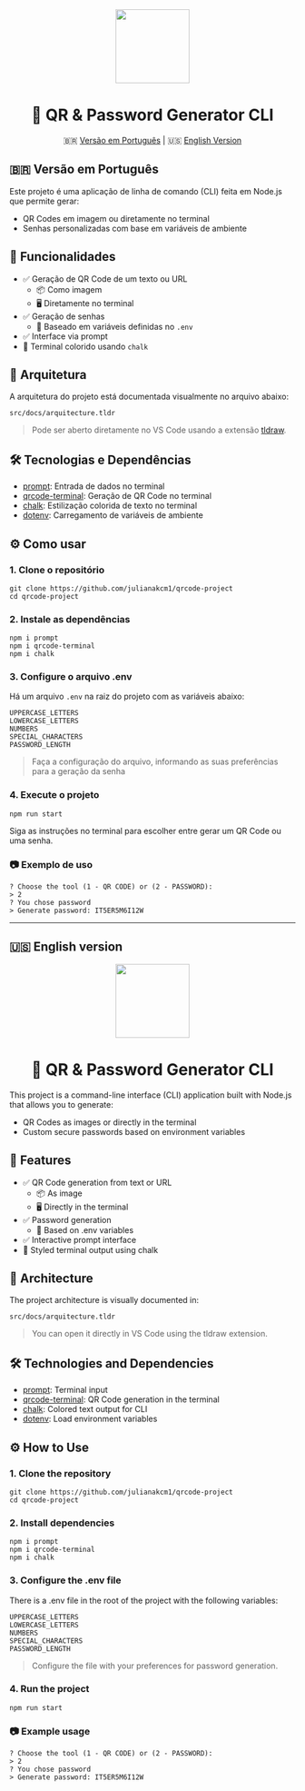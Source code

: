 <div align="center">

<img src="https://github.com/user-attachments/assets/8c35cd3f-843a-448e-b07d-e5afeeb0a3d1" width=130 height=130>

# 🔐 QR & Password Generator CLI <br>

🇧🇷 [Versão em Português](#versao-em-português) | 🇺🇸 [English Version](#english-version)

</div>

## 🇧🇷 Versão em Português <a id="versao-em-portugues"></a>

Este projeto é uma aplicação de linha de comando (CLI) feita em Node.js que permite gerar:

- QR Codes em imagem ou diretamente no terminal
- Senhas personalizadas com base em variáveis de ambiente

## 🚀 Funcionalidades

- ✅ Geração de QR Code de um texto ou URL
  - 📦 Como imagem
  - 🖥️ Diretamente no terminal
- ✅ Geração de senhas
  - 🔐 Baseado em variáveis definidas no `.env`
- ✅ Interface via prompt
- 🎨 Terminal colorido usando `chalk`

## 🧱 Arquitetura

A arquitetura do projeto está documentada visualmente no arquivo abaixo:

`src/docs/arquitecture.tldr`

> Pode ser aberto diretamente no VS Code usando a extensão [tldraw](https://marketplace.visualstudio.com/items?itemName=tldraw.tldraw-vscode).

## 🛠️ Tecnologias e Dependências

- [prompt](https://www.npmjs.com/package/prompt): Entrada de dados no terminal
- [qrcode-terminal](https://www.npmjs.com/package/qrcode-terminal): Geração de QR Code no terminal
- [chalk](https://www.npmjs.com/package/chalk): Estilização colorida de texto no terminal
- [dotenv](https://www.npmjs.com/package/dotenv): Carregamento de variáveis de ambiente

## ⚙️ Como usar

### 1. Clone o repositório

`git clone https://github.com/julianakcm1/qrcode-project` <br>
`cd qrcode-project`

### 2. Instale as dependências

```
npm i prompt
npm i qrcode-terminal
npm i chalk
```

### 3. Configure o arquivo .env

Há um arquivo `.env` na raiz do projeto com as variáveis abaixo:

```
UPPERCASE_LETTERS
LOWERCASE_LETTERS
NUMBERS
SPECIAL_CHARACTERS
PASSWORD_LENGTH
```
> Faça a configuração do arquivo, informando as suas preferências para a geração da senha

### 4. Execute o projeto

`npm run start`

Siga as instruções no terminal para escolher entre gerar um QR Code ou uma senha.

### 📷 Exemplo de uso
```
? Choose the tool (1 - QR CODE) or (2 - PASSWORD):
> 2
? You chose password
> Generate password: IT5ER5M6I12W
```
---
## 🇺🇸 English version <a id="english-version"></a>

<div align="center"> 

<img src="https://github.com/user-attachments/assets/8c35cd3f-843a-448e-b07d-e5afeeb0a3d1" width=130 height=130>

# 🔐 QR & Password Generator CLI <br>

</div>
This project is a command-line interface (CLI) application built with Node.js that allows you to generate:

- QR Codes as images or directly in the terminal
- Custom secure passwords based on environment variables

## 🚀 Features
- ✅ QR Code generation from text or URL
  - 📦 As image
  - 🖥️ Directly in the terminal
- ✅ Password generation
  - 🔐 Based on .env variables
- ✅ Interactive prompt interface
- 🎨 Styled terminal output using chalk

## 🧱 Architecture
The project architecture is visually documented in:

```src/docs/arquitecture.tldr```

> You can open it directly in VS Code using the tldraw extension.

## 🛠️ Technologies and Dependencies

- [prompt](https://www.npmjs.com/package/prompt): Terminal input
- [qrcode-terminal](https://www.npmjs.com/package/qrcode-terminal): QR Code generation in the terminal
- [chalk](https://www.npmjs.com/package/chalk): Colored text output for CLI
- [dotenv](https://www.npmjs.com/package/dotenv): Load environment variables

## ⚙️ How to Use

### 1. Clone the repository

`git clone https://github.com/julianakcm1/qrcode-project`<br>
`cd qrcode-project`

### 2. Install dependencies

```
npm i prompt
npm i qrcode-terminal
npm i chalk
```

### 3. Configure the .env file

There is a .env file in the root of the project with the following variables:

```
UPPERCASE_LETTERS
LOWERCASE_LETTERS
NUMBERS
SPECIAL_CHARACTERS
PASSWORD_LENGTH
```

> Configure the file with your preferences for password generation.

### 4. Run the project

`npm run start`

### 📷 Example usage

```
? Choose the tool (1 - QR CODE) or (2 - PASSWORD):
> 2
? You chose password
> Generate password: IT5ER5M6I12W
```